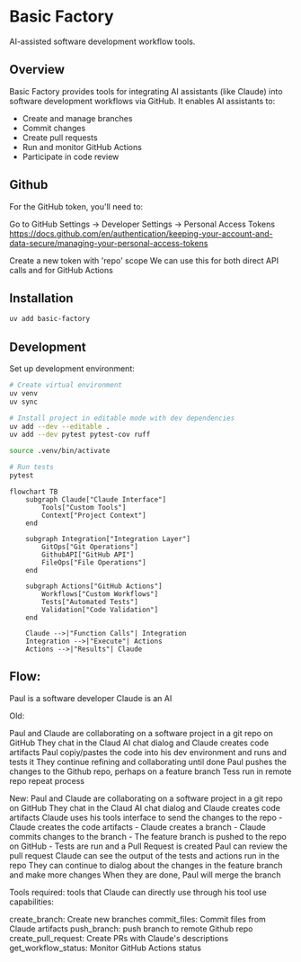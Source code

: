 # Basic Factory

AI-assisted software development workflow tools.

## Overview

Basic Factory provides tools for integrating AI assistants (like Claude) into software development workflows via GitHub. It enables AI assistants to:

- Create and manage branches
- Commit changes
- Create pull requests
- Run and monitor GitHub Actions
- Participate in code review

## Github
For the GitHub token, you'll need to:

Go to GitHub Settings → Developer Settings → Personal Access Tokens
https://docs.github.com/en/authentication/keeping-your-account-and-data-secure/managing-your-personal-access-tokens


Create a new token with 'repo' scope
We can use this for both direct API calls and for GitHub Actions

## Installation

```bash
uv add basic-factory
```

## Development

Set up development environment:

```bash
# Create virtual environment
uv venv
uv sync 

# Install project in editable mode with dev dependencies
uv add --dev --editable .
uv add --dev pytest pytest-cov ruff

source .venv/bin/activate

# Run tests
pytest
```

```mermaid
flowchart TB
    subgraph Claude["Claude Interface"]
        Tools["Custom Tools"]
        Context["Project Context"]
    end

    subgraph Integration["Integration Layer"]
        GitOps["Git Operations"]
        GithubAPI["GitHub API"]
        FileOps["File Operations"]
    end

    subgraph Actions["GitHub Actions"]
        Workflows["Custom Workflows"]
        Tests["Automated Tests"]
        Validation["Code Validation"]
    end

    Claude -->|"Function Calls"| Integration
    Integration -->|"Execute"| Actions
    Actions -->|"Results"| Claude
```


## Flow:

Paul is a software developer
Claude is an AI

Old:

Paul and Claude are collaborating on a software project in a git repo on GitHub
They chat in the Claud AI chat dialog and Claude creates code artifacts
Paul copiy/pastes the code into his dev environment and runs and tests it
They continue refining and collaborating until done
Paul pushes the changes to the Github repo, perhaps on a feature branch
Tess run in remote repo
repeat process

New:
Paul and Claude are collaborating on a software project in a git repo on GitHub
They chat in the Claud AI chat dialog and Claude creates code artifacts
Claude uses his tools interface to send the changes to the repo
    - Claude creates the code artifacts
    - Claude creates a branch
    - Claude commits changes to the branch
    - The feature branch is pushed to the repo on GitHub
    - Tests are run and a Pull Request is created
Paul can review the pull request
Claude can see the output of the tests and actions run in the repo 
They can continue to dialog about the changes in the feature branch and make more changes
When they are done, Paul will merge the branch

Tools required:
tools that Claude can directly use through his tool use capabilities:

create_branch: Create new branches
commit_files: Commit files from Claude artifacts
push_branch: push branch to remote Github repo 
create_pull_request: Create PRs with Claude's descriptions
get_workflow_status: Monitor GitHub Actions status